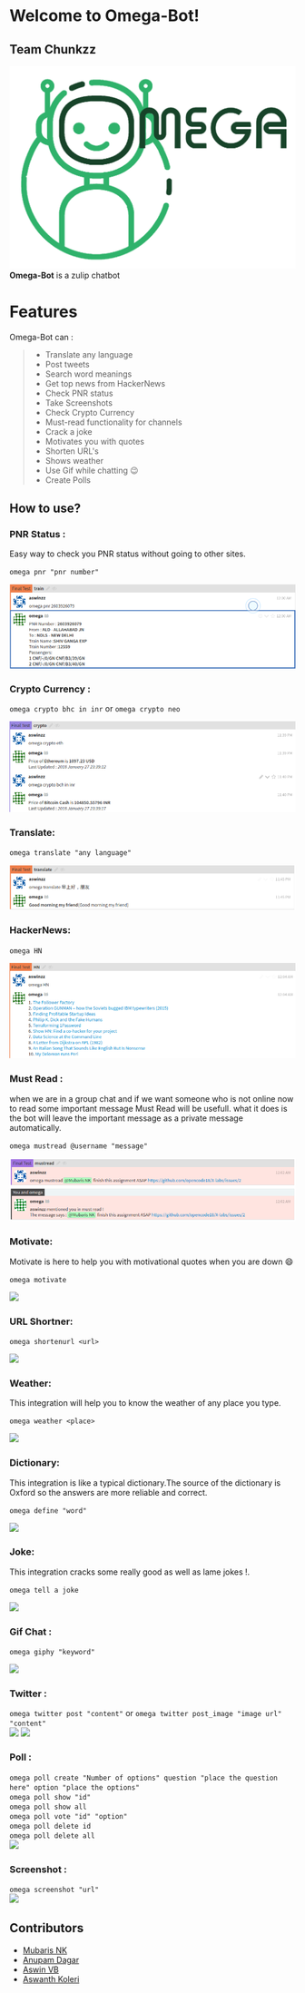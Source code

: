 # Welcome to Omega-Bot!
## Team Chunkzz
![](/screenshots/logo.png)
**Omega-Bot**  is a zulip chatbot   


# Features

Omega-Bot can :
>
>* Translate any language
>* Post tweets
>* Search word meanings
>* Get top news from HackerNews
>* Check PNR status
>* Take Screenshots
>* Check Crypto Currency
>* Must-read functionality for channels
>* Crack a joke
>* Motivates you with quotes
>* Shorten URL's
>* Shows weather
>* Use Gif while chatting :wink:
>* Create Polls

## How to use?

###  PNR Status :
Easy way to check you PNR status without going to other sites.  

`omega pnr "pnr number"` 
 

![](./screenshots/pnr.png)


###  Crypto Currency :

`omega crypto bhc in inr` or `omega crypto neo`  

![](./screenshots/crypto.png)  

###  Translate:

`omega translate "any language"` 

![](./screenshots/translate.png)  

###  HackerNews:

`omega HN`  

![](./screenshots/HN.png)  


###  Must Read :  
when we are in a group chat and if we want someone who is not online now to read some important message Must Read will be usefull. what it does is the bot will leave the important message as a private message automatically.  

`omega mustread @username "message"`  

![](./screenshots/mustread.png)  


###  Motivate:
Motivate is here to help you with motivational quotes when you are down :smile:  

```omega motivate```  

![](./screenshots/motivate.png)  

###  URL Shortner:

```omega shortenurl <url>```  

![](./screenshots/url.png)  

###  Weather:
This integration will help you to know the weather of any place you type.   

`omega weather <place>`  

![](./screenshots/weather.png)

###  Dictionary:
This integration is like a typical dictionary.The source of the dictionary is Oxford so the answers are more reliable and correct.      

`omega define "word"`  

![](./screenshots/define.png)

###  Joke:
This integration cracks some really good as well as lame jokes !. 

`omega tell a joke`  

![](./screenshots/joke.png)

###  Gif Chat :

`omega giphy "keyword"`  

![](./screenshots/giphy.png)  

###  Twitter :

`omega twitter post "content"` or `omega twitter post_image "image url" "content"`  
![](./screenshots/twitter.png)
![](./screenshots/twitter2.png)

###  Poll :
`omega poll create "Number of options" question "place the question here" option "place the options"`  
`omega poll show "id"`  
`omega poll show all`  
`omega poll vote "id" "option"`  
`omega poll delete id`  
`omega poll delete all`  
![](./screenshots/poll.gif) 

###  Screenshot :
`omega screenshot "url"`  
![](./screenshots/ss.png)  

## Contributors
* [Mubaris NK](https://github.com/mubaris)  
* [Anupam Dagar](https://github.com/Anupam-Dagar)  
* [Aswin VB](https://github.com/aswinzz)  
* [Aswanth Koleri](https://github.com/aswanthkoleri)    
